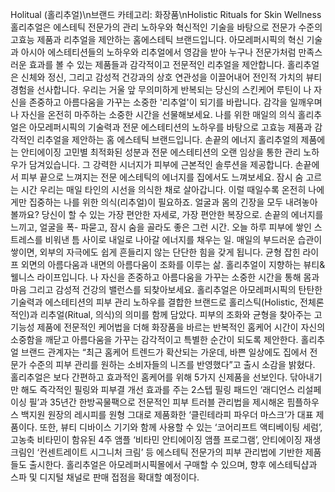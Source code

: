 Holitual (홀리추얼)\n브랜드 카테고리: 화장품\nHolistic Rituals for Skin Wellness 홀리추얼은 에스테틱 전문가의 관리 노하우와 혁신적인 기술을 바탕으로 전문가 수준의 고효능 제품과 리추얼을 제안하는 홈에스테틱 브랜드입니다. 아모레퍼시픽의 혁신 기술과 아시아 에스테티션들의 노하우와 리추얼에서 영감을 받아 누구나 전문가처럼 만족스러운 효과를 볼 수 있는 제품들과 감각적이고 전문적인 리추얼을 제안합니다. 홀리추얼은 신체와 정신, 그리고 감성적 건강과의 상호 연관성을 이끌어내어 전인적 가치의 뷰티 경험을 선사합니다. 우리는 거울 앞 무의미하게 반복되는 당신의 스킨케어 루틴이 나 자신을 존중하고 아름다움을 가꾸는 소중한 '리추얼'이 되기를 바랍니다. 감각을 일깨우며 나 자신을 온전히 마주하는 소중한 시간을 선물해보세요.  나를 위한 매일의 의식 홀리추얼은 아모레퍼시픽의 기술력과 전문 에스테티션의 노하우를 바탕으로 고효능 제품과 감각적인 리추얼을 제안하는 홈 에스테틱 브랜드입니다. 손끝의 에너지 홀리추얼의 제품에는 안티에이징 고민별 최적화된 성분과 전문 에스테티션의 오랜 임상을 통한 관리 노하우가 담겨있습니다. 그 강력한 시너지가 피부에 근본적인 솔루션을 제공합니다. 손끝에서 피부 끝으로 느껴지는 전문 에스테틱의 에너지를 집에서도 느껴보세요. 잠시 숨 고르는 시간 우리는 매일 타인의 시선을 의식한 채로 살아갑니다. 이럴 때일수록 온전히 나에게만 집중하는 나를 위한 의식(리추얼)이 필요하죠. 얼굴과 몸의 긴장을 모두 내려놓아 볼까요? 당신이 할 수 있는 가장 편안한 자세로, 가장 편안한 복장으로. 손끝의 에너지를 느끼고, 얼굴을 폭- 파묻고, 잠시 숨을 골라도 좋은 그런 시간. 오늘 하루 피부에 쌓인 스트레스를 비워낸 틈 사이로 내일로 나아갈 에너지를 채우는 일. 매일의 부드러운 습관이 쌓이면, 외부의 자극에도 쉽게 흔들리지 않는 단단한 힘을 갖게 됩니다. 균형 잡힌 라이프 외면의 아름다움과 내면의 아름다움이 조화를 이루는 삶. 홀리추얼이 지향하는 뷰티&웰니스 라이프입니다. 나 자신을 존중하고 아름다움을 가꾸는 소중한 시간을 통해 몸과 마음 그리고 감성적 건강의 밸런스를 되찾아보세요. 홀리추얼은 아모레퍼시픽의 탄탄한 기술력과 에스테티션의 피부 관리 노하우를 결합한 브랜드로 홀리스틱(Holistic, 전체론적인)과 리추얼(Ritual, 의식)의 의미를 함께 담았다. 피부의 조화와 균형을 찾아주는 고기능성 제품에 전문적인 케어법을 더해 화장품을 바르는 반복적인 홈케어 시간이 자신의 소중함을 깨닫고 아름다움을 가꾸는 감각적이고 특별한 순간이 되도록 제안한다. 홀리추얼 브랜드 관계자는 “최근 홈케어 트렌드가 확산되는 가운데, 바쁜 일상에도 집에서 전문가 수준의 피부 관리를 원하는 소비자들의 니즈를 반영했다”고 출시 소감을 밝혔다. 홀리추얼은 보다 간편하고 효과적인 홈케어를 위해 5가지 신제품을 선보인다. 닦아내기만 해도 즉각적인 필링와 피부결 개선 효과를 주는 2스텝 필링 패드인 ‘래디언스 리설페이싱 필’과 35년간 한방곡물팩으로 전문적인 피부 트러블 관리법을 제시해온 핌플하우스 백지원 원장의 레시피를 원형 그대로 제품화한 ‘클린테라피 파우더 마스크’가 대표 제품이다. 또한, 뷰티 디바이스 기기와 함께 사용할 수 있는 ‘코어리프트 액티베이팅 세럼’, 고농축 비타민이 함유된 4주 앰플 ‘비타민 안티에이징 앰플 프로그램’, 안티에이징 재생 크림인 ‘컨센트레이트 시그니처 크림’ 등 에스테틱 전문가의 피부 관리법에 기반한 제품들도 출시한다. 홀리추얼은 아모레퍼시픽몰에서 구매할 수 있으며, 향후 에스테틱샵과 스파 및 디지털 채널로 판매 접점을 확대할 예정이다.